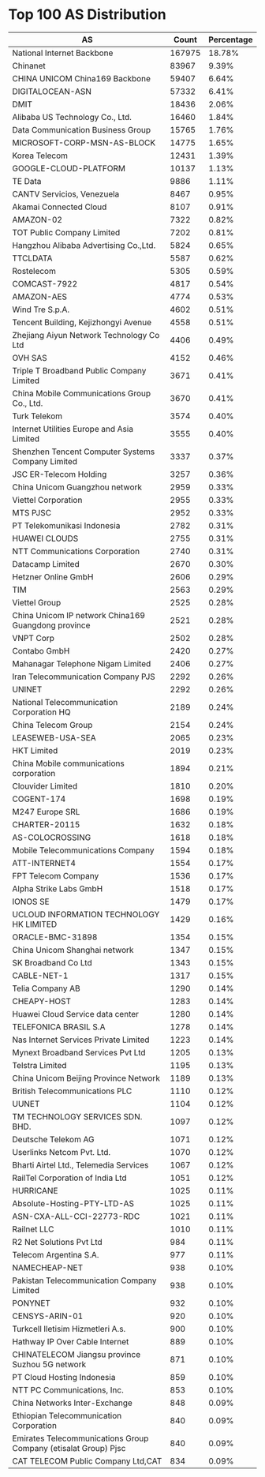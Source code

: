 # Top 100 AS Distribution
| AS | Count | Percentage |
|----|----|----|
| National Internet Backbone | 167975 | 18.78% |
| Chinanet | 83967 | 9.39% |
| CHINA UNICOM China169 Backbone | 59407 | 6.64% |
| DIGITALOCEAN-ASN | 57332 | 6.41% |
| DMIT | 18436 | 2.06% |
| Alibaba US Technology Co., Ltd. | 16460 | 1.84% |
| Data Communication Business Group | 15765 | 1.76% |
| MICROSOFT-CORP-MSN-AS-BLOCK | 14775 | 1.65% |
| Korea Telecom | 12431 | 1.39% |
| GOOGLE-CLOUD-PLATFORM | 10137 | 1.13% |
| TE Data | 9886 | 1.11% |
| CANTV Servicios, Venezuela | 8467 | 0.95% |
| Akamai Connected Cloud | 8107 | 0.91% |
| AMAZON-02 | 7322 | 0.82% |
| TOT Public Company Limited | 7202 | 0.81% |
| Hangzhou Alibaba Advertising Co.,Ltd. | 5824 | 0.65% |
| TTCLDATA | 5587 | 0.62% |
| Rostelecom | 5305 | 0.59% |
| COMCAST-7922 | 4817 | 0.54% |
| AMAZON-AES | 4774 | 0.53% |
| Wind Tre S.p.A. | 4602 | 0.51% |
| Tencent Building, Kejizhongyi Avenue | 4558 | 0.51% |
| Zhejiang Aiyun Network Technology Co Ltd | 4406 | 0.49% |
| OVH SAS | 4152 | 0.46% |
| Triple T Broadband Public Company Limited | 3671 | 0.41% |
| China Mobile Communications Group Co., Ltd. | 3670 | 0.41% |
| Turk Telekom | 3574 | 0.40% |
| Internet Utilities Europe and Asia Limited | 3555 | 0.40% |
| Shenzhen Tencent Computer Systems Company Limited | 3337 | 0.37% |
| JSC ER-Telecom Holding | 3257 | 0.36% |
| China Unicom Guangzhou network | 2959 | 0.33% |
| Viettel Corporation | 2955 | 0.33% |
| MTS PJSC | 2952 | 0.33% |
| PT Telekomunikasi Indonesia | 2782 | 0.31% |
| HUAWEI CLOUDS | 2755 | 0.31% |
| NTT Communications Corporation | 2740 | 0.31% |
| Datacamp Limited | 2670 | 0.30% |
| Hetzner Online GmbH | 2606 | 0.29% |
| TIM | 2563 | 0.29% |
| Viettel Group | 2525 | 0.28% |
| China Unicom IP network China169 Guangdong province | 2521 | 0.28% |
| VNPT Corp | 2502 | 0.28% |
| Contabo GmbH | 2420 | 0.27% |
| Mahanagar Telephone Nigam Limited | 2406 | 0.27% |
| Iran Telecommunication Company PJS | 2292 | 0.26% |
| UNINET | 2292 | 0.26% |
| National Telecommunication Corporation HQ | 2189 | 0.24% |
| China Telecom Group | 2154 | 0.24% |
| LEASEWEB-USA-SEA | 2065 | 0.23% |
| HKT Limited | 2019 | 0.23% |
| China Mobile communications corporation | 1894 | 0.21% |
| Clouvider Limited | 1810 | 0.20% |
| COGENT-174 | 1698 | 0.19% |
| M247 Europe SRL | 1686 | 0.19% |
| CHARTER-20115 | 1632 | 0.18% |
| AS-COLOCROSSING | 1618 | 0.18% |
| Mobile Telecommunications Company | 1594 | 0.18% |
| ATT-INTERNET4 | 1554 | 0.17% |
| FPT Telecom Company | 1536 | 0.17% |
| Alpha Strike Labs GmbH | 1518 | 0.17% |
| IONOS SE | 1479 | 0.17% |
| UCLOUD INFORMATION TECHNOLOGY HK LIMITED | 1429 | 0.16% |
| ORACLE-BMC-31898 | 1354 | 0.15% |
| China Unicom Shanghai network | 1347 | 0.15% |
| SK Broadband Co Ltd | 1343 | 0.15% |
| CABLE-NET-1 | 1317 | 0.15% |
| Telia Company AB | 1290 | 0.14% |
| CHEAPY-HOST | 1283 | 0.14% |
| Huawei Cloud Service data center | 1280 | 0.14% |
| TELEFONICA BRASIL S.A | 1278 | 0.14% |
| Nas Internet Services Private Limited | 1223 | 0.14% |
| Mynext Broadband Services Pvt Ltd | 1205 | 0.13% |
| Telstra Limited | 1195 | 0.13% |
| China Unicom Beijing Province Network | 1189 | 0.13% |
| British Telecommunications PLC | 1110 | 0.12% |
| UUNET | 1104 | 0.12% |
| TM TECHNOLOGY SERVICES SDN. BHD. | 1097 | 0.12% |
| Deutsche Telekom AG | 1071 | 0.12% |
| Userlinks Netcom Pvt. Ltd. | 1070 | 0.12% |
| Bharti Airtel Ltd., Telemedia Services | 1067 | 0.12% |
| RailTel Corporation of India Ltd | 1051 | 0.12% |
| HURRICANE | 1025 | 0.11% |
| Absolute-Hosting-PTY-LTD-AS | 1025 | 0.11% |
| ASN-CXA-ALL-CCI-22773-RDC | 1021 | 0.11% |
| Railnet LLC | 1010 | 0.11% |
| R2 Net Solutions Pvt Ltd | 984 | 0.11% |
| Telecom Argentina S.A. | 977 | 0.11% |
| NAMECHEAP-NET | 938 | 0.10% |
| Pakistan Telecommunication Company Limited | 938 | 0.10% |
| PONYNET | 932 | 0.10% |
| CENSYS-ARIN-01 | 920 | 0.10% |
| Turkcell Iletisim Hizmetleri A.s. | 900 | 0.10% |
| Hathway IP Over Cable Internet | 889 | 0.10% |
| CHINATELECOM Jiangsu province Suzhou 5G network | 871 | 0.10% |
| PT Cloud Hosting Indonesia | 859 | 0.10% |
| NTT PC Communications, Inc. | 853 | 0.10% |
| China Networks Inter-Exchange | 848 | 0.09% |
| Ethiopian Telecommunication Corporation | 840 | 0.09% |
| Emirates Telecommunications Group Company (etisalat Group) Pjsc | 840 | 0.09% |
| CAT TELECOM Public Company Ltd,CAT | 834 | 0.09% |
